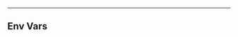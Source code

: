 <!-- Space: ZshResources -->
<!-- Parent: Project -->
<!-- Title: Env Vars -->

<!-- Label: ZshResources -->
<!-- Label: Project -->
<!-- Label: Env Vars -->
<!-- Include: docs/disclaimer.md -->
<!-- Include: ac:toc -->

---

## Env Vars
